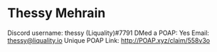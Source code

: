 # Thessy Mehrain

Discord username: thessy (Liquality)#7791
DMed a POAP: Yes
Email: thessy@liquality.io
Unique POAP Link: http://POAP.xyz/claim/558v3o